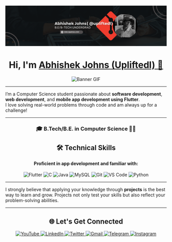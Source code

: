<!-- LinkedIn Banner -->
![LinkedIn Banner](linkedin-banner.png)
<!-- Optional GitHub Profile Views -->
<!-- ![](https://komarev.com/ghpvc/?username=upliftedl&color=blue) -->

<h1 align="center">Hi, I'm <a href="https://www.linkedin.com/in/abhishekjohns/" target="_blank">Abhishek Johns (Upliftedl) 👋</a></h1>

<p align="center">
  <img src="https://user-images.githubusercontent.com/74038190/225813708-98b745f2-7d22-48cf-9150-083f1b00d6c9.gif" alt="Banner GIF" />
</p>

---

 I’m a Computer Science student passionate about **software development**, **web development**, and **mobile app development using Flutter**.  
 I love solving real-world problems through code and am always up for a challenge!


---

<h3 align="center">🎓 B.Tech/B.E. in Computer Science 👨‍💻</h3>

<h2 align="center">🛠 Technical Skills</h2>

<h4 align="center">Proficient in app development and familiar with:</h4>

<p align="center">
  <img alt="Flutter" src="https://img.shields.io/badge/Flutter-02569B?style=for-the-badge&logo=flutter&logoColor=white" />
  <img alt="C" src="https://img.shields.io/badge/c-%2300599C.svg?&style=for-the-badge&logo=c&logoColor=white" />
  <img alt="Java" src="https://img.shields.io/badge/java-%23ED8B00.svg?&style=for-the-badge&logo=java&logoColor=white" />
  <img alt="MySQL" src="https://img.shields.io/badge/MySQL-00000F?style=for-the-badge&logo=mysql&logoColor=white" />
  <img alt="Git" src="https://img.shields.io/badge/Git-F05032?style=for-the-badge&logo=git&logoColor=white" />
  <img alt="VS Code" src="https://img.shields.io/badge/Visual_Studio_Code-0078D4?style=for-the-badge&logo=visual%20studio%20code&logoColor=white" />
  <img alt="Python" src="https://img.shields.io/badge/python-3670A0?style=for-the-badge&logo=python&logoColor=ffdd54" />
</p>

---

 I strongly believe that applying your knowledge through **projects** is the best way to learn and grow. Projects not only test your skills but also reflect your problem-solving abilities.

---

<h2 align="center">🌐 Let's Get Connected</h2>

<p align="center">
  <a href="https://www.youtube.com/@Upliftedll" target="_blank">
    <img alt="YouTube" src="https://img.shields.io/badge/Youtube-%23FF0000.svg?style=for-the-badge&logo=YouTube&logoColor=white" />
  </a>
  <a href="https://www.linkedin.com/in/abhishekjohns/" target="_blank">
    <img alt="LinkedIn" src="https://img.shields.io/badge/linkedin-%230077B5.svg?&style=for-the-badge&logo=linkedin&logoColor=white" />
  </a>
  <a href="https://twitter.com/abhishekjohns" target="_blank">
    <img alt="Twitter" src="https://img.shields.io/badge/twitter-%2300acee.svg?&style=for-the-badge&logo=twitter&logoColor=white" />
  </a>
  <a href="mailto:3080.ui@gmail.com">
    <img alt="Gmail" src="https://img.shields.io/badge/Gmail-D14836?style=for-the-badge&logo=gmail&logoColor=white" />
  </a>
  <a href="https://t.me/abhishekjohns" target="_blank">
    <img alt="Telegram" src="https://img.shields.io/badge/Telegram-2CA5E0?style=for-the-badge&logo=telegram&logoColor=white" />
  </a>
  <a href="https://www.instagram.com/upliftedl/" target="_blank">
    <img alt="Instagram" src="https://img.shields.io/badge/Instagram-E4405F?style=for-the-badge&logo=instagram&logoColor=white" />
  </a>
</p>
